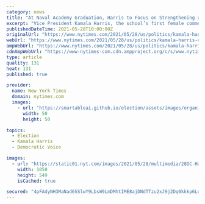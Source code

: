 ```yaml
---
category: news
title: "At Naval Academy Graduation, Harris to Focus on Strengthening a ‘Fragile’ World"
excerpt: "Vice President Kamala Harris, the school’s first female commencement speaker, is expected to use her speech to address some of the Biden administration’s most urgent challenges."
publishedDateTime: 2021-05-28T10:00:00Z
originalUrl: "https://www.nytimes.com/2021/05/28/us/politics/kamala-harris-commencement-speech-naval-academy.html"
webUrl: "https://www.nytimes.com/2021/05/28/us/politics/kamala-harris-commencement-speech-naval-academy.html"
ampWebUrl: "https://www.nytimes.com/2021/05/28/us/politics/kamala-harris-commencement-speech-naval-academy.amp.html"
cdnAmpWebUrl: "https://www-nytimes-com.cdn.ampproject.org/c/s/www.nytimes.com/2021/05/28/us/politics/kamala-harris-commencement-speech-naval-academy.amp.html"
type: article
quality: 131
heat: 131
published: true

provider:
  name: New York Times
  domain: nytimes.com
  images:
    - url: "https://smartableai.github.io/election/assets/images/organizations/nytimes.com-50x50.jpg"
      width: 50
      height: 50

topics:
  - Election
  - Kamala Harris
  - Democratic Voice

images:
  - url: "https://static01.nyt.com/images/2021/05/28/multimedia/28DC-Harris-01/28DC-Harris-01-facebookJumbo.jpg"
    width: 1050
    height: 549
    isCached: true

secured: "4pFAdyNH3MaNad6SSlwY9LbsW9LmDMhtIME8ajDNdTTzu2xJ9j2Dq0kkkp6LdsxzKwwUShCUatuXP3wvdwC5jsuz/Gni3RRSJ7ddSqY8kf5BVrUk3eMbV2XBQNrz1RfXcL055pgTHKJP0VEQ6ZqlcBaO/X1IaMGnqXk7JYzFTY2TM2czKCpoLIb7z78WolqPWSCat1wWDfy2jaKwm26Dfufg272KmKis+yFl7pNelUEWvfUxHNic1wisjdIB3tAoBxrLiPfn1pDMByE5Z0CzR982zC95x/wPLDAz3OmlfcXg30r70V9CHdiWUoFyswJdfICu51ngsGvHTJQbuvgJzzxIuIuZXzpnZawhhlj8uV4=;hbcw6k1my9Kw9Gd8HN9GRg=="
---
```


